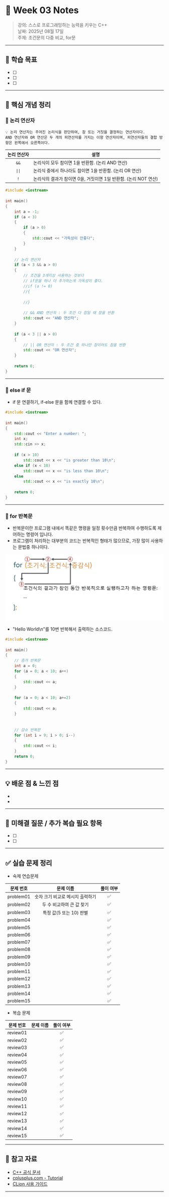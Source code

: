 # 📝 Week 03 Notes

> 강의: 스스로 프로그래밍하는 능력을 키우는 C++  
> 날짜: 2025년 08월 17일  
> 주제: 조건문의 다중 비교, for문

---

## 🎯 학습 목표

- [ ] 
- [ ] 
- [ ] 

---

## 📌 핵심 개념 정리

### 📍 논리 연산자

```
💡 논리 연산자는 주어진 논리식을 판단하여, 참 또는 거짓을 결정하는 연산자이다.
AND 연산자와 OR 연산은 두 개의 피연산자를 가지는 이항 연산자이며, 피연산자들의 결합 방향은 왼쪽에서 오른쪽이다.
```

| 논리 연산자 | 설명                                        |
|:------:|-------------------------------------------|
|  `&&`  | 논리식이 모두 참이면 1을 반환함. (논리 AND 연산)           |
| `\|\|` | 논리식 중에서 하나라도 참이면 1을 반환함. (논리 OR 연산)       |                                          | |`                                         | 'A'                                       |
|  `!`   | 논리식의 결과가 참이면 0을, 거짓이면 1일 반환함. (논리 NOT 연산) |

```cpp
#include <iostream>

int main()
{
	int a = -1;
	if (a < 3)
	{
		if (a > 0)
		{
			std::cout << "가독성이 안좋다";
		}
	}

	// 논리 연산자
	if (a < 3 && a > 0)
	{
		// 조건을 3개이상 사용하는 것보다
		// if문을 하나 더 추가하는게 가독성이 좋다.
		//if (a != 0)
		//{

		//}
		
		// && AND 연산자 : 두 조건 다 참일 때 참을 반환
		std::cout << "AND 연산자";
	}

	if (a < 3 || a > 0)
	{
		// || OR 연산자 : 두 조건 중 하나만 참이어도 참을 반환
		std::cout << "OR 연산자";
	}

	return 0;
}
```

---

### 📍 else if 문

- if 문 연결하기, if-else 문을 함께 연결할 수 있다.

```cpp
#include <iostream>

int main()
{
    std::cout << "Enter a number: ";
    int x;
    std::cin >> x;

    if (x > 10)
        std::cout << x << "is greater than 10\n";
    else if (x < 10)
        std::cout << x << "is less than 10\n";
    else
        std::cout << x << "is exactly 10\n";

    return 0;
}
```

---

### 📍 for 반복문

- 반복문이란 프로그램 내에서 똑같은 명령을 일정 횟수만큼 반복하여 수행하도록 제어하는 명령어 입니다.
- 프로그램이 처리하는 대부분의 코드는 반복적인 형태가 많으므로, 가장 많이 사용하는 문법중 하나이다.

![img.png](note_img1.png)

- "Hello World\n"를 10번 반복해서 출력하는 소스코드.
```cpp
#include <iostream>

int main()
{
	// 증가 반복문
	int a = 0;
	for (a = 0; a < 10; a++) 
	{
		std::cout << a;
	}
	
	for (a = 0; a < 10; a+=2) 
	{
		std::cout << a;
	}


	// 감소 반복문
	for (int i = 9; i > 0; i--) 
	{
		std::cout << i;
	}
	return 0;
}
```

---

## 💡 배운 점 & 느낀 점

- 
- 

---

## 🧠 미해결 질문 / 추가 복습 필요 항목

- [ ] 
- [ ] 

---

## ✅ 실습 문제 정리

- 숙제 연습문제

|   문제 번호   |          문제 이름          | 풀이 여부 |
|:---------:|:-----------------------:|:-----:|
| problem01 |   숫자 크기 비교로 메시지 출력하기    |   ✅   |
| problem02 |     두 수 비교하여 큰 값 찾기     |   ✅   |
| problem03 |             특정 값(5 또는 10) 판별            |   ✅   |
| problem04 |                         |   ✅   |
| problem05 |                         |   ✅   |
| problem06 |                         |   ✅   |
| problem07 |                         |   ✅   |
| problem08 |                         |   ✅   |
| problem09 |                         |   ✅   |
| problem10 |                         |   ✅   |
| problem11 |                         |   ✅   |
| problem12 |                         |   ✅   |
| problem13 |                         |   ✅   |
| problem14 |                         |   ✅   |
| problem15 |                         |   ✅   |


- 복습 문제

|  문제 번호   | 문제 이름 | 풀이 여부  |
|:--------:|:-----:|:------:|
| review01 |       |   ✅   |
| review02 |       |   ✅   |
| review03 |       |   ✅    |
| review04 |       |   ✅    |
| review05 |       |   ✅    |
| review06 |       |   ✅    |
| review07 |       |   ✅    |
| review08 |       |   ✅    |
| review09 |       |   ✅    |
| review10 |       |   ✅    |
| review11 |       |   ✅    |
| review12 |       |   ✅    |
| review13 |       |   ✅    |
| review14 |       |   ✅    |
| review15 |       |   ✅    |

---

## 🔗 참고 자료

- [C++ 공식 문서](https://en.cppreference.com/)
- [cplusplus.com - Tutorial](https://cplusplus.com/doc/tutorial/)
- [CLion 사용 가이드](https://www.jetbrains.com/help/clion/)

---